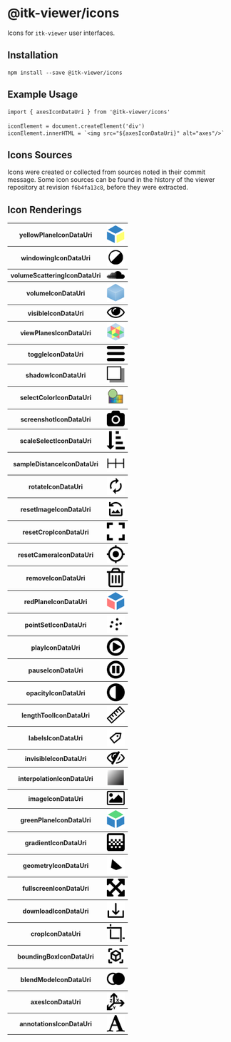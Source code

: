 # @itk-viewer/icons

Icons for `itk-viewer` user interfaces.

## Installation

```
npm install --save @itk-viewer/icons
```

## Example Usage

```
import { axesIconDataUri } from '@itk-viewer/icons'

iconElement = document.createElement('div')
iconElement.innerHTML = `<img src="${axesIconDataUri}" alt="axes"/>`
```

## Icons Sources

Icons were created or collected from sources noted in their commit message.
Some icon sources can be found in the history of the viewer repository at
revision `f6b4fa13c8`, before they were extracted.

## Icon Renderings

<table>
  <tr>
    <th>yellowPlaneIconDataUri</th>
    <th><img src="src/yellowPlane.svg" width="40" alt="yellowPlaneIconDataUri"/></th>
  </tr>
  <tr>
    <th>windowingIconDataUri</th>
    <th><img src="src/windowing.svg" width="40" alt="windowingIconDataUri"/></th>
  </tr>
  <tr>
    <th>volumeScatteringIconDataUri</th>
    <th><img src="src/volumeScattering.svg" width="40" alt="volumeScatteringIconDataUri"/></th>
  </tr>
  <tr>
    <th>volumeIconDataUri</th>
    <th><img src="src/volume.svg" width="40" alt="volumeIconDataUri"/></th>
  </tr>
  <tr>
    <th>visibleIconDataUri</th>
    <th><img src="src/visible.svg" width="40" alt="visibleIconDataUri"/></th>
  </tr>
  <tr>
    <th>viewPlanesIconDataUri</th>
    <th><img src="src/viewPlanes.svg" width="40" alt="viewPlanesIconDataUri"/></th>
  </tr>
  <tr>
    <th>toggleIconDataUri</th>
    <th><img src="src/toggle.svg" width="40" alt="toggleIconDataUri"/></th>
  </tr>
  <tr>
    <th>shadowIconDataUri</th>
    <th><img src="src/shadow.svg" width="40" alt="shadowIconDataUri"/></th>
  </tr>
  <tr>
    <th>selectColorIconDataUri</th>
    <th><img src="src/selectColor.svg" width="40" alt="selectColorIconDataUri"/></th>
  </tr>
  <tr>
    <th>screenshotIconDataUri</th>
    <th><img src="src/screenshot.svg" width="40" alt="screenshotIconDataUri"/></th>
  </tr>
  <tr>
    <th>scaleSelectIconDataUri</th>
    <th><img src="src/scaleSelect.svg" width="40" alt="scaleSelectIconDataUri"/></th>
  </tr>
  <tr>
    <th>sampleDistanceIconDataUri</th>
    <th><img src="src/sampleDistance.svg" width="40" alt="sampleDistanceIconDataUri"/></th>
  </tr>
  <tr>
    <th>rotateIconDataUri</th>
    <th><img src="src/rotate.svg" width="40" alt="rotateIconDataUri"/></th>
  </tr>
  <tr>
    <th>resetImageIconDataUri</th>
    <th><img src="src/resetImage.svg" width="40" alt="resetImageIconDataUri"/></th>
  </tr>
  <tr>
    <th>resetCropIconDataUri</th>
    <th><img src="src/resetCrop.svg" width="40" alt="resetCropIconDataUri"/></th>
  </tr>
  <tr>
    <th>resetCameraIconDataUri</th>
    <th><img src="src/resetCamera.svg" width="40" alt="resetCameraIconDataUri"/></th>
  </tr>
  <tr>
    <th>removeIconDataUri</th>
    <th><img src="src/remove.svg" width="40" alt="removeIconDataUri"/></th>
  </tr>
  <tr>
    <th>redPlaneIconDataUri</th>
    <th><img src="src/redPlane.svg" width="40" alt="redPlaneIconDataUri"/></th>
  </tr>
  <tr>
    <th>pointSetIconDataUri</th>
    <th><img src="src/pointSet.svg" width="40" alt="pointSetIconDataUri"/></th>
  </tr>
  <tr>
    <th>playIconDataUri</th>
    <th><img src="src/play.svg" width="40" alt="playIconDataUri"/></th>
  </tr>
  <tr>
    <th>pauseIconDataUri</th>
    <th><img src="src/pause.svg" width="40" alt="pauseIconDataUri"/></th>
  </tr>
  <tr>
    <th>opacityIconDataUri</th>
    <th><img src="src/opacity.svg" width="40" alt="opacityIconDataUri"/></th>
  </tr>
  <tr>
    <th>lengthToolIconDataUri</th>
    <th><img src="src/lengthTool.svg" width="40" alt="lengthToolIconDataUri"/></th>
  </tr>
  <tr>
    <th>labelsIconDataUri</th>
    <th><img src="src/labels.svg" width="40" alt="labelsIconDataUri"/></th>
  </tr>
  <tr>
    <th>invisibleIconDataUri</th>
    <th><img src="src/invisible.svg" width="40" alt="invisibleIconDataUri"/></th>
  </tr>
  <tr>
    <th>interpolationIconDataUri</th>
    <th><img src="src/interpolation.svg" width="40" alt="interpolationIconDataUri"/></th>
  </tr>
  <tr>
    <th>imageIconDataUri</th>
    <th><img src="src/image.svg" width="40" alt="imageIconDataUri"/></th>
  </tr>
  <tr>
    <th>greenPlaneIconDataUri</th>
    <th><img src="src/greenPlane.svg" width="40" alt="greenPlaneIconDataUri"/></th>
  </tr>
  <tr>
    <th>gradientIconDataUri</th>
    <th><img src="src/gradient.svg" width="40" alt="gradientIconDataUri"/></th>
  </tr>
  <tr>
    <th>geometryIconDataUri</th>
    <th><img src="src/geometry.svg" width="40" alt="geometryIconDataUri"/></th>
  </tr>
  <tr>
    <th>fullscreenIconDataUri</th>
    <th><img src="src/fullscreen.svg" width="40" alt="fullscreenIconDataUri"/></th>
  </tr>
  <tr>
    <th>downloadIconDataUri</th>
    <th><img src="src/download.svg" width="40" alt="downloadIconDataUri"/></th>
  </tr>
  <tr>
    <th>cropIconDataUri</th>
    <th><img src="src/crop.svg" width="40" alt="cropIconDataUri"/></th>
  </tr>
  <tr>
    <th>boundingBoxIconDataUri</th>
    <th><img src="src/boundingBox.svg" width="40" alt="boundingBoxIconDataUri"/></th>
  </tr>
  <tr>
    <th>blendModeIconDataUri</th>
    <th><img src="src/blendMode.svg" width="40" alt="blendModeIconDataUri"/></th>
  </tr>
  <tr>
    <th>axesIconDataUri</th>
    <th><img src="src/axes.svg" width="40" alt="axesIconDataUri"/></th>
  </tr>
  <tr>
    <th>annotationsIconDataUri</th>
    <th><img src="src/annotations.svg" width="40" alt="annotationsIconDataUri"/></th>
  </tr>
</table>
